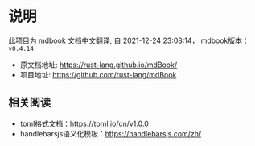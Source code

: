 # 说明

此项目为 mdbook 文档中文翻译, 自 2021-12-24 23:08:14， mdbook版本：`v0.4.14`

* 原文档地址: <https://rust-lang.github.io/mdBook/>
* 项目地址: <https://github.com/rust-lang/mdBook>

## 相关阅读

* toml格式文档：<https://toml.io/cn/v1.0.0>
* handlebarsjs语义化模板：<https://handlebarsjs.com/zh/>
